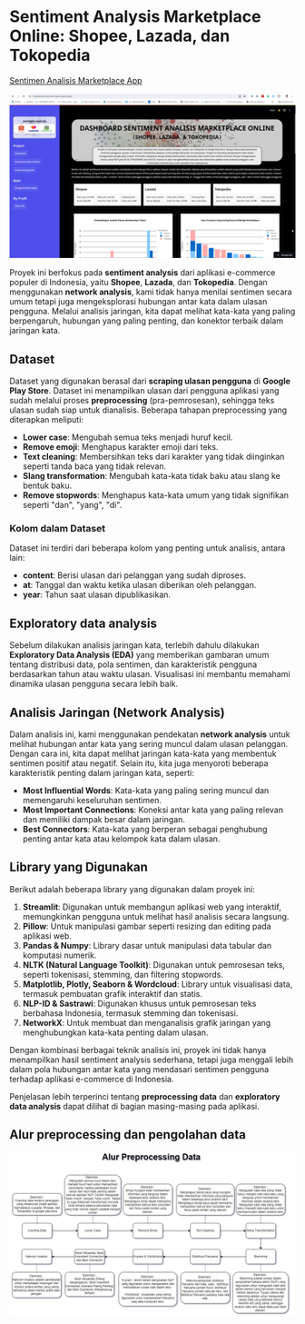 # Sentiment Analysis Marketplace Online: Shopee, Lazada, dan Tokopedia
[Sentimen Analisis Marketplace App](https://marketplace-sentiment-apps.streamlit.app/)

![images](https://github.com/AryaHisma/Sentimen-Analisis-Shopee-Lazada-Tokopedia-App/blob/main/assets/gambar/screenshoot.png)

Proyek ini berfokus pada **sentiment analysis** dari aplikasi e-commerce populer di Indonesia, yaitu **Shopee**, **Lazada**, dan **Tokopedia**. Dengan menggunakan **network analysis**, kami tidak hanya menilai sentimen secara umum tetapi juga mengeksplorasi hubungan antar kata dalam ulasan pengguna. Melalui analisis jaringan, kita dapat melihat kata-kata yang paling berpengaruh, hubungan yang paling penting, dan konektor terbaik dalam jaringan kata.


## Dataset
Dataset yang digunakan berasal dari **scraping ulasan pengguna** di **Google Play Store**. Dataset ini menampilkan ulasan dari pengguna aplikasi yang sudah melalui proses **preprocessing** (pra-pemrosesan), sehingga teks ulasan sudah siap untuk dianalisis. Beberapa tahapan preprocessing yang diterapkan meliputi:
- **Lower case**: Mengubah semua teks menjadi huruf kecil.
- **Remove emoji**: Menghapus karakter emoji dari teks.
- **Text cleaning**: Membersihkan teks dari karakter yang tidak diinginkan seperti tanda baca yang tidak relevan.
- **Slang transformation**: Mengubah kata-kata tidak baku atau slang ke bentuk baku.
- **Remove stopwords**: Menghapus kata-kata umum yang tidak signifikan seperti "dan", "yang", "di".


### Kolom dalam Dataset
Dataset ini terdiri dari beberapa kolom yang penting untuk analisis, antara lain:
- **content**: Berisi ulasan dari pelanggan yang sudah diproses.
- **at**: Tanggal dan waktu ketika ulasan diberikan oleh pelanggan.
- **year**: Tahun saat ulasan dipublikasikan.


## Exploratory data analysis
Sebelum dilakukan analisis jaringan kata, terlebih dahulu dilakukan **Exploratory Data Analysis (EDA)** yang memberikan gambaran umum tentang distribusi data, pola sentimen, dan karakteristik pengguna berdasarkan tahun atau waktu ulasan. Visualisasi ini membantu memahami dinamika ulasan pengguna secara lebih baik.


## Analisis Jaringan (Network Analysis)
Dalam analisis ini, kami menggunakan pendekatan **network analysis** untuk melihat hubungan antar kata yang sering muncul dalam ulasan pelanggan. Dengan cara ini, kita dapat melihat jaringan kata-kata yang membentuk sentimen positif atau negatif. Selain itu, kita juga menyoroti beberapa karakteristik penting dalam jaringan kata, seperti:
- **Most Influential Words**: Kata-kata yang paling sering muncul dan memengaruhi keseluruhan sentimen.
- **Most Important Connections**: Koneksi antar kata yang paling relevan dan memiliki dampak besar dalam jaringan.
- **Best Connectors**: Kata-kata yang berperan sebagai penghubung penting antar kata atau kelompok kata dalam ulasan.


## Library yang Digunakan
Berikut adalah beberapa library yang digunakan dalam proyek ini:
1. **Streamlit**: Digunakan untuk membangun aplikasi web yang interaktif, memungkinkan pengguna untuk melihat hasil analisis secara langsung.
2. **Pillow**: Untuk manipulasi gambar seperti resizing dan editing pada aplikasi web.
3. **Pandas & Numpy**: Library dasar untuk manipulasi data tabular dan komputasi numerik.
4. **NLTK (Natural Language Toolkit)**: Digunakan untuk pemrosesan teks, seperti tokenisasi, stemming, dan filtering stopwords.
5. **Matplotlib, Plotly, Seaborn & Wordcloud**: Library untuk visualisasi data, termasuk pembuatan grafik interaktif dan statis.
6. **NLP-ID & Sastrawi**: Digunakan khusus untuk pemrosesan teks berbahasa Indonesia, termasuk stemming dan tokenisasi.
7. **NetworkX**: Untuk membuat dan menganalisis grafik jaringan yang menghubungkan kata-kata penting dalam ulasan.

Dengan kombinasi berbagai teknik analisis ini, proyek ini tidak hanya menampilkan hasil sentiment analysis sederhana, tetapi juga menggali lebih dalam pola hubungan antar kata yang mendasari sentimen pengguna terhadap aplikasi e-commerce di Indonesia.

Penjelasan lebih terperinci tentang **preprocessing data** dan **exploratory data analysis** dapat dilihat di bagian masing-masing pada aplikasi.


## Alur preprocessing dan pengolahan data
![images](https://github.com/AryaHisma/Sentimen-Analisis-Shopee-Lazada-Tokopedia-App/blob/main/assets/gambar/alur.jpg)




